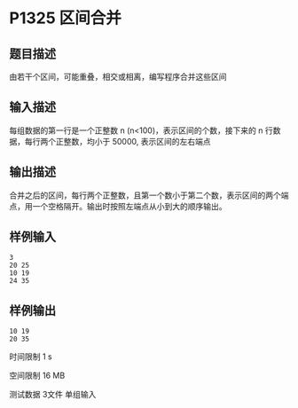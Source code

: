 # P1325 区间合并

## 题目描述
由若干个区间，可能重叠，相交或相离，编写程序合并这些区间

## 输入描述
每组数据的第一行是一个正整数 n (n<100)，表示区间的个数，接下来的 n 行数据，每行两个正整数，均小于 50000, 表示区间的左右端点

## 输出描述
合并之后的区间，每行两个正整数，且第一个数小于第二个数，表示区间的两个端点，用一个空格隔开。输出时按照左端点从小到大的顺序输出。

## 样例输入

```
3
20 25
10 19
24 35
```

## 样例输出

```
10 19
20 35
```

时间限制  1 s

空间限制  16 MB

测试数据  3文件 单组输入

